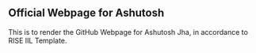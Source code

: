 ## Official Webpage for Ashutosh

This is to render the GitHub Webpage for Ashutosh Jha, in accordance to RISE IIL Template. 
